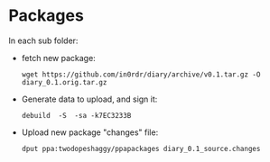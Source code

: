 # Packages

In each sub folder:

* fetch new package:

    `wget https://github.com/in0rdr/diary/archive/v0.1.tar.gz -O diary_0.1.orig.tar.gz`

* Generate data to upload, and sign it:

    `debuild  -S  -sa -k7EC3233B`

* Upload new package "changes" file:

    `dput ppa:twodopeshaggy/ppapackages diary_0.1_source.changes`
